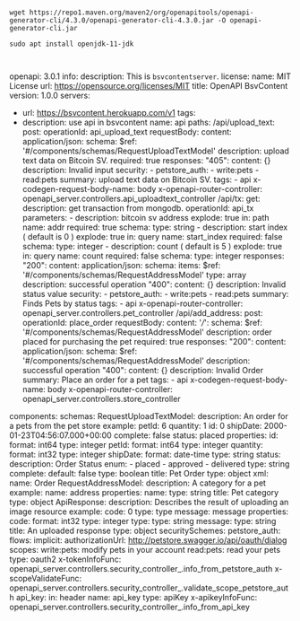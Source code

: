 # 

```
wget https://repo1.maven.org/maven2/org/openapitools/openapi-generator-cli/4.3.0/openapi-generator-cli-4.3.0.jar -O openapi-generator-cli.jar

sudo apt install openjdk-11-jdk



```



openapi: 3.0.1
info:
  description: This is `bsvcontentserver`.
  license:
    name: MIT License
    url: https://opensource.org/licenses/MIT
  title: OpenAPI BsvContent
  version: 1.0.0
servers:
- url: https://bsvcontent.herokuapp.com/v1
tags:
- description: use api in bsvcontent
  name: api
paths:
  /api/upload_text:
    post:
      operationId: api_upload_text
      requestBody:
        content:
          application/json:
            schema:
              $ref: '#/components/schemas/RequestUploadTextModel'
        description: upload text data on Bitcoin SV.
        required: true
      responses:
        "405":
          content: {}
          description: Invalid input
      security:
      - petstore_auth:
        - write:pets
        - read:pets
      summary: upload text data on Bitcoin SV.
      tags:
      - api
      x-codegen-request-body-name: body
      x-openapi-router-controller: openapi_server.controllers.api_uploadtext_controller
  /api/tx:
    get:
      description: get transaction from mongodb.
      operationId: api_tx
      parameters:
      - description: bitcoin sv address
        explode: true
        in: path
        name: addr
        required: true
        schema:
          type: string
      - description: start index ( default is 0 )
        explode: true
        in: query
        name: start_index
        required: false
        schema:
          type: integer
      - description: count ( default is 5 )
        explode: true
        in: query
        name: count
        required: false
        schema:
          type: integer
      responses:
        "200":
          content:
            application/json:
              schema:
                items:
                  $ref: '#/components/schemas/RequestAddressModel'
                type: array
          description: successful operation
        "400":
          content: {}
          description: Invalid status value
      security:
      - petstore_auth:
        - write:pets
        - read:pets
      summary: Finds Pets by status
      tags:
      - api
      x-openapi-router-controller: openapi_server.controllers.pet_controller
  /api/add_address:
    post:
      operationId: place_order
      requestBody:
        content:
          '*/*':
            schema:
              $ref: '#/components/schemas/RequestAddressModel'
        description: order placed for purchasing the pet
        required: true
      responses:
        "200":
          content:
            application/json:
              schema:
                $ref: '#/components/schemas/RequestAddressModel'
          description: successful operation
        "400":
          content: {}
          description: Invalid Order
      summary: Place an order for a pet
      tags:
      - api
      x-codegen-request-body-name: body
      x-openapi-router-controller: openapi_server.controllers.store_controller

components:
  schemas:
    RequestUploadTextModel:
      description: An order for a pets from the pet store
      example:
        petId: 6
        quantity: 1
        id: 0
        shipDate: 2000-01-23T04:56:07.000+00:00
        complete: false
        status: placed
      properties:
        id:
          format: int64
          type: integer
        petId:
          format: int64
          type: integer
        quantity:
          format: int32
          type: integer
        shipDate:
          format: date-time
          type: string
        status:
          description: Order Status
          enum:
          - placed
          - approved
          - delivered
          type: string
        complete:
          default: false
          type: boolean
      title: Pet Order
      type: object
      xml:
        name: Order
    RequestAddressModel:
      description: A category for a pet
      example:
        name: address
      properties:
        name:
          type: string
      title: Pet category
      type: object
    ApiResponse:
      description: Describes the result of uploading an image resource
      example:
        code: 0
        type: type
        message: message
      properties:
        code:
          format: int32
          type: integer
        type:
          type: string
        message:
          type: string
      title: An uploaded response
      type: object
  securitySchemes:
    petstore_auth:
      flows:
        implicit:
          authorizationUrl: http://petstore.swagger.io/api/oauth/dialog
          scopes:
            write:pets: modify pets in your account
            read:pets: read your pets
      type: oauth2
      x-tokenInfoFunc: openapi_server.controllers.security_controller_.info_from_petstore_auth
      x-scopeValidateFunc: openapi_server.controllers.security_controller_.validate_scope_petstore_auth
    api_key:
      in: header
      name: api_key
      type: apiKey
      x-apikeyInfoFunc: openapi_server.controllers.security_controller_.info_from_api_key
